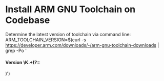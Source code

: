 # Install ARM GNU Toolchain on Codebase

Determine the latest version of toolchain via command line:
    ARM_TOOLCHAIN_VERSION=$(curl -s https://developer.arm.com/downloads/-/arm-gnu-toolchain-downloads | grep -Po '<h4>Version \K.+(?=</h4>)')

